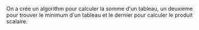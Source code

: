 On a crée un algorithm pour calculer la somme d'un tableau, un deuxieme pour trouver le minimum d'un tableau et le dernier pour calculer le produit scalaire.
